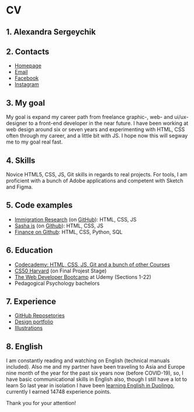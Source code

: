 # CV

## 1. Alexandra Sergeychik

## 2. Contacts
* [Homepage](http://aliaxandra.com/)
* [Email](mailto:aliaxandra@gmail.com)
* [Facebook](https://www.facebook.com/sasha.sergeichik) 
* [Instagram](https://www.instagram.com/aliaxandra)

## 3. My goal
My goal is expand my career path from freelance graphic-, web- and ui/ux-designer to a front-end developer in the near future. I have been working at web design around six or seven years and experimenting with HTML, CSS often through my career, and a little bit with JS. I hope now this will segway me to my goal real fast.

## 4. Skills
Novice HTML5, CSS, JS, Git skills in regards to real projects. For tools, I am proficient with a bunch of Adobe applications and competent with Sketch and Figma.

## 5. Code examples
* [Immigration Research](http://aliaxandra.com/immigration-research2/) (on [GitHub](https://github.com/aliaxandra/immigration-research2)): HTML, CSS, JS
* [Sasha is](https://sasha-is.netlify.app/index.html) (on [Github](https://github.com/aliaxandra/cs50-project-homepage)): HTML, CSS, JS
* [Finance on Github](https://github.com/aliaxandra/cs50-project-finance): HTML, CSS, Python, SQL

## 6. Education
* [Codecademy: HTML, CSS, JS, Git and a bunch of other Courses](https://www.codecademy.com/users/aliaxandra/achievements)
* [CS50 Harvard](https://cs50.harvard.edu/x/2020/) (on Final Projest Stage)
* [The Web Developer Bootcamp](https://www.udemy.com/the-web-developer-bootcamp/) at Udemy (Sections 1-22)
* Pedagogical Psychology bachelors

## 7. Experience
* [GitHub Reposetories](https://github.com/aliaxandra)
* [Design portfolio](https://www.behance.net/aliaxandra)
* [Illustrations](https://www.instagram.com/aliaxandra/)

## 8. English
I am constantly reading and watching on English (technical manuals included). Also me and my partner have been traveling to Asia and Europe nine month of the year for the past six years now (before COVID-19), so, I have basic communicational skills in English also, though I still have a lot to learn So last year in isolation I have been [learning English in Duolingo](https://www.duolingo.com/profile/sasha.serge), currently I earned 14748 experience points.

Thank you for your attention!